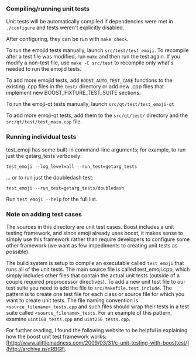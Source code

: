 ### Compiling/running unit tests

Unit tests will be automatically compiled if dependencies were met in `./configure`
and tests weren't explicitly disabled.

After configuring, they can be run with `make check`.

To run the emojid tests manually, launch `src/test/test_emoji`. To recompile
after a test file was modified, run `make` and then run the test again. If you
modify a non-test file, use `make -C src/test` to recompile only what's needed
to run the emojid tests.

To add more emojid tests, add `BOOST_AUTO_TEST_CASE` functions to the existing
.cpp files in the `test/` directory or add new .cpp files that
implement new BOOST_FIXTURE_TEST_SUITE sections.

To run the emoji-qt tests manually, launch `src/qt/test/test_emoji-qt`

To add more emoji-qt tests, add them to the `src/qt/test/` directory and
the `src/qt/test/test_main.cpp` file.

### Running individual tests

test_emoji has some built-in command-line arguments; for
example, to run just the getarg_tests verbosely:

    test_emoji --log_level=all --run_test=getarg_tests

... or to run just the doubledash test:

    test_emoji --run_test=getarg_tests/doubledash

Run `test_emoji --help` for the full list.

### Note on adding test cases

The sources in this directory are unit test cases.  Boost includes a
unit testing framework, and since emoji already uses boost, it makes
sense to simply use this framework rather than require developers to
configure some other framework (we want as few impediments to creating
unit tests as possible).

The build system is setup to compile an executable called `test_emoji`
that runs all of the unit tests.  The main source file is called
test_emoji.cpp, which simply includes other files that contain the
actual unit tests (outside of a couple required preprocessor
directives). To add a new unit test file to our test suite you need
to add the file to `src/Makefile.test.include`. The pattern is to
create one test file for each class or source file for which you want
to create unit tests.  The file naming convention is
`<source_filename>_tests.cpp` and such files should wrap their tests
in a test suite called `<source_filename>_tests`.  For an example of
this pattern, examine `uint160_tests.cpp` and `uint256_tests.cpp`.

For further reading, I found the following website to be helpful in
explaining how the boost unit test framework works:
[http://www.alittlemadness.com/2009/03/31/c-unit-testing-with-boosttest/](http://archive.is/dRBGf).
